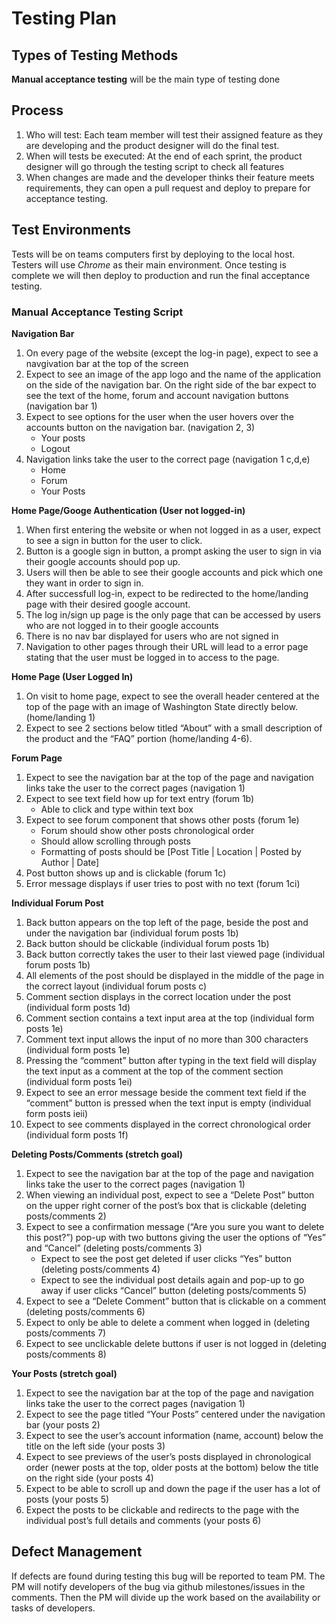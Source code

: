 # Testing Plan

## Types of Testing Methods
**Manual acceptance testing** will be the main type of testing done

## Process
1. Who will test: 
    Each team member will test their assigned feature as they are developing and the product designer will do the final test.
3. When will tests be executed:
    At the end of each sprint, the product designer will go through the testing script to check all features
4. When changes are made and the developer thinks their feature meets requirements, they can open a pull request and deploy to prepare for acceptance testing.


## Test Environments
Tests will be on teams computers first by deploying to the local host. Testers will use _Chrome_ as their main environment. Once testing is complete we will then deploy to production and run the final acceptance testing. 

### Manual Acceptance Testing Script

**Navigation Bar** 
1. On every page of the website (except the log-in page), expect to see a navgivation bar at the top of the screen
2. Expect to see an image of the app logo and the name of the application on the side of the navigation bar. On the right side of the bar expect to see the text of the home, forum and account navigation buttons (navigation bar 1)
3. Expect to see options for the user when the user hovers over  the accounts button on the navigation bar. (navigation 2, 3)
    - Your posts
    - Logout 
4. Navigation links take the user to the correct page (navigation 1 c,d,e)
    - Home
    - Forum
    - Your Posts

**Home Page/Googe Authentication (User not logged-in)**
1. When first entering the website or when not logged in as a user, expect to see a sign in button for the user to click.
2. Button is a google sign in button,  a prompt asking the user to sign in via their google accounts should pop up. 
3. Users will then be able to see their google accounts and pick which one they want in order to sign in. 
4. After successfull log-in, expect to be redirected to the home/landing page with their desired google account.
5. The log in/sign up page is the only page that can be accessed by users who are not logged in to their google accounts
6. There is no nav bar displayed for users who are not signed in
7. Navigation to other pages through their URL will lead to a error page stating that the user must be logged in to access to the page.

**Home Page (User Logged In)**

1. On visit to home page, expect to see the overall header centered at the top of the page with an image of Washington State directly below.  (home/landing 1)
2. Expect to see 2 sections below titled “About” with a small description of the product and the “FAQ” portion (home/landing 4-6). 

**Forum Page**
1. Expect to see the navigation bar at the top of the page and navigation links take the user to the correct pages (navigation 1)
2. Expect to see text field how up for text entry (forum 1b)
    - Able to click and type within text box
3. Expect to see forum component that shows other posts (forum 1e)
    - Forum should show other posts chronological order
    - Should allow scrolling through posts
    - Formatting of posts should be [Post Title | Location | Posted by Author | Date]
4. Post button shows up and is clickable (forum 1c)
5. Error message displays if user tries to post with no text (forum 1ci)


**Individual Forum Post**
1. Back button appears on the top left of the page, beside the post and under the navigation bar (individual forum posts 1b)
2. Back button should be clickable (individual forum posts 1b)
3. Back button correctly takes the user to their last viewed page (individual forum posts 1b)
4. All elements of the post should be displayed in the middle of the page in the correct layout (individual forum posts c)
5. Comment section displays in the correct location under the post (individual form posts 1d)
6. Comment section contains a text input area at the top (individual form posts 1e)
7. Comment text input allows the input of no more than 300 characters (individual form posts 1e)
8. Pressing the “comment” button after typing in the text field will display the text input as a comment at the top of the comment section (individual form posts 1ei)
9. Expect to see an error message beside the comment text field if the “comment” button is pressed when the text input is empty (individual form posts ieii)
10. Expect to see comments displayed in the correct chronological order (individual form posts 1f)


**Deleting Posts/Comments (stretch goal)**
1. Expect to see the navigation bar at the top of the page and navigation links take the user to the correct pages (navigation 1)
2. When viewing an individual post, expect to see a “Delete Post” button on the upper right corner of the post’s box that is clickable (deleting posts/comments 2)
3. Expect to see a confirmation message (“Are you sure you want to delete this post?”) pop-up with two buttons giving the user the options of “Yes” and “Cancel” (deleting posts/comments 3)
    - Expect to see the post get deleted if user clicks “Yes” button (deleting posts/comments 4)
    - Expect to see the individual post details again and pop-up to go away if user clicks “Cancel” button (deleting posts/comments 5)
4. Expect to see a “Delete Comment” button that is clickable on a comment (deleting posts/comments 6)
5. Expect to only be able to delete a comment when logged in (deleting posts/comments 7)
6. Expect to see unclickable delete buttons if user is not logged in (deleting posts/comments 8)

**Your Posts (stretch goal)**
1. Expect to see the navigation bar at the top of the page and navigation links take the user to the correct pages (navigation 1)
2. Expect to see the page titled “Your Posts” centered under the navigation bar (your posts 2)
3. Expect to see the user’s account information (name, account) below the title on the left side (your posts 3)
4. Expect to see previews of the user’s posts displayed in chronological order (newer posts at the top, older posts at the bottom) below the title on the right side (your posts 4)
5. Expect to be able to scroll up and down the page if the user has a lot of posts (your posts 5)
6. Expect the posts to be clickable and redirects to the page with the individual post’s full details and comments (your posts 6)

 


## Defect Management
If defects are found during testing this bug will be reported to team PM. The PM will notify developers of the bug via github milestones/issues in the comments. Then the PM will divide up the work based on the availability or tasks of developers.
